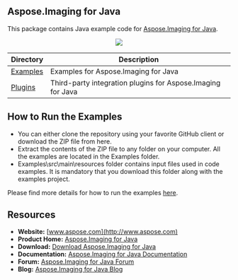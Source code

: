## Aspose.Imaging for Java

This package contains Java example code for [Aspose.Imaging for Java](https://products.aspose.com/imaging/java).

<p align="center">
  <a title="Download ZIP" href="https://github.com/asposeimaging/Aspose_Imaging_Java/archive/master.zip">
     <img src="http://i.imgur.com/hwNhrGZ.png" />
  </a>
</p>

Directory | Description
--------- | -----------
[Examples](Examples)  |  Examples for Aspose.Imaging for Java
[Plugins](Plugins)  |  Third-party integration plugins for Aspose.Imaging for Java

## How to Run the Examples
- You can either clone the repository using your favorite GitHub client or download the ZIP file from here.
- Extract the contents of the ZIP file to any folder on your computer. All the examples are located in the Examples folder.
- Examples\src\main\resources folder contains input files used in code examples. It is mandatory that you download this folder along with the examples project.

Please find more details for how to run the examples [here].

## Resources

+ **Website:** [www.aspose.com](http://www.aspose.com)
+ **Product Home:** [Aspose.Imaging for Java](https://products.aspose.com/imaging/java)
+ **Download:** [Download Aspose.Imaging for Java](http://maven.aspose.com/repository/simple/ext-release-local/com/aspose/aspose-imaging/)
+ **Documentation:** [Aspose.Imaging for Java Documentation](https://docs.aspose.com/display/imagingjava/home)
+ **Forum:** [Aspose.Imaging for Java Forum](https://forum.aspose.com/c/imaging)
+ **Blog:** [Aspose.Imaging for Java Blog](https://blog.aspose.com/category/aspose-products/aspose.imaging-product-family/)

[here]: https://docs.aspose.com/display/imagingjava/How+to+Use+the+Examples "here"